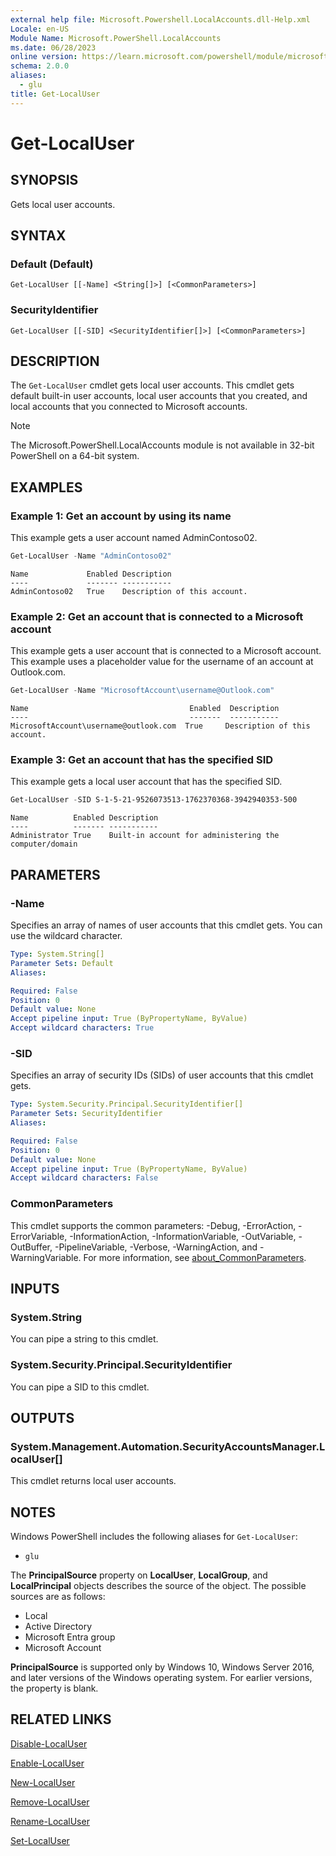 ```yaml
---
external help file: Microsoft.Powershell.LocalAccounts.dll-Help.xml
Locale: en-US
Module Name: Microsoft.PowerShell.LocalAccounts
ms.date: 06/28/2023
online version: https://learn.microsoft.com/powershell/module/microsoft.powershell.localaccounts/get-localuser?view=powershell-5.1&WT.mc_id=ps-gethelp
schema: 2.0.0
aliases:
  - glu
title: Get-LocalUser
---
```


# Get-LocalUser

## SYNOPSIS
Gets local user accounts.

## SYNTAX

### Default (Default)

```
Get-LocalUser [[-Name] <String[]>] [<CommonParameters>]
```

### SecurityIdentifier

```
Get-LocalUser [[-SID] <SecurityIdentifier[]>] [<CommonParameters>]
```

## DESCRIPTION

The `Get-LocalUser` cmdlet gets local user accounts. This cmdlet gets default built-in user
accounts, local user accounts that you created, and local accounts that you connected to Microsoft
accounts.

> [!NOTE]
> The Microsoft.PowerShell.LocalAccounts module is not available in 32-bit PowerShell on a 64-bit
> system.

## EXAMPLES

### Example 1: Get an account by using its name

This example gets a user account named AdminContoso02.

```powershell
Get-LocalUser -Name "AdminContoso02"
```

```Output
Name             Enabled Description
----             ------- -----------
AdminContoso02   True    Description of this account.
```

### Example 2: Get an account that is connected to a Microsoft account

This example gets a user account that is connected to a Microsoft account. This example uses a
placeholder value for the username of an account at Outlook.com.

```powershell
Get-LocalUser -Name "MicrosoftAccount\username@Outlook.com"
```

```Output
Name                                    Enabled  Description
----                                    -------  -----------
MicrosoftAccount\username@outlook.com  True     Description of this account.
```

### Example 3: Get an account that has the specified SID

This example gets a local user account that has the specified SID.

```powershell
Get-LocalUser -SID S-1-5-21-9526073513-1762370368-3942940353-500
```

```Output
Name          Enabled Description
----          ------- -----------
Administrator True    Built-in account for administering the computer/domain
```

## PARAMETERS

### -Name

Specifies an array of names of user accounts that this cmdlet gets. You can use the wildcard
character.

```yaml
Type: System.String[]
Parameter Sets: Default
Aliases:

Required: False
Position: 0
Default value: None
Accept pipeline input: True (ByPropertyName, ByValue)
Accept wildcard characters: True
```

### -SID

Specifies an array of security IDs (SIDs) of user accounts that this cmdlet gets.

```yaml
Type: System.Security.Principal.SecurityIdentifier[]
Parameter Sets: SecurityIdentifier
Aliases:

Required: False
Position: 0
Default value: None
Accept pipeline input: True (ByPropertyName, ByValue)
Accept wildcard characters: False
```

### CommonParameters

This cmdlet supports the common parameters: -Debug, -ErrorAction, -ErrorVariable,
-InformationAction, -InformationVariable, -OutVariable, -OutBuffer, -PipelineVariable, -Verbose,
-WarningAction, and -WarningVariable. For more information, see
[about_CommonParameters](https://go.microsoft.com/fwlink/?LinkID=113216).

## INPUTS

### System.String

You can pipe a string to this cmdlet.

### System.Security.Principal.SecurityIdentifier

You can pipe a SID to this cmdlet.

## OUTPUTS

### System.Management.Automation.SecurityAccountsManager.LocalUser[]

This cmdlet returns local user accounts.

## NOTES

Windows PowerShell includes the following aliases for `Get-LocalUser`:

- `glu`

The **PrincipalSource** property on **LocalUser**, **LocalGroup**, and **LocalPrincipal** objects
describes the source of the object. The possible sources are as follows:

- Local
- Active Directory
- Microsoft Entra group
- Microsoft Account

**PrincipalSource** is supported only by Windows 10, Windows Server 2016, and later versions of the
Windows operating system. For earlier versions, the property is blank.

## RELATED LINKS

[Disable-LocalUser](Disable-LocalUser.md)

[Enable-LocalUser](Enable-LocalUser.md)

[New-LocalUser](New-LocalUser.md)

[Remove-LocalUser](Remove-LocalUser.md)

[Rename-LocalUser](Rename-LocalUser.md)

[Set-LocalUser](Set-LocalUser.md)
